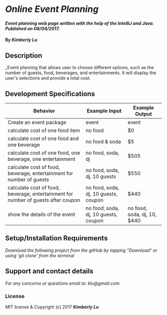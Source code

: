 # _Online Event Planning_
####  _Event planning web page written with the help of the IntelliJ and Java. Published on 08/04/2017._
#### By _**Kimberly Lu**_
## Description
_Event planning that allows user to choose different options, such as the number of guests, food, beverages, and entertainments.  It will display the user's selections and provide a total cost.

## Development Specifications
| Behavior      | Example Input         | Example Output        |
| ------------- | ------------- | ------------- |
| Create an event package | event  |     event        |
| calculate cost of one food item  |      no food  | $0|
| calculate cost of one food and one beverage | no food & soda | $5|  
| calculate cost of one food, one beverage, one entertainment| no food, soda, dj| $505 |  
| calculate cost of food, beverage, entertainment for number of guests |  no food, soda, dj, 10 guests| $550 |
| calculate cost of food, beverage, entertainment for number of guests after coupon | no food, soda, dj, 10 guests, coupon| $440|
|show the details of the event|no food, soda, dj, 10 guests, coupon|no food, soda, dj, 10, $440|

## Setup/Installation Requirements
_Download the following project from the gitHub by tapping "Download" or using 'git clone' from the terminal_

## Support and contact details
_For any concerns or questions email to: klu@gmail.com_

### License
MIT license & Copyright (c) 2017 **_Kimberly Lu_**
